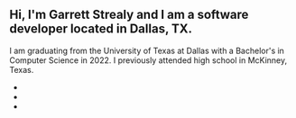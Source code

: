 <!DOCTYPE html>
<html lang="en">
<head>
  <meta charset="utf-8">
  <meta http-equiv="X-UA-Compatible" content="IE=edge">
  <meta name="viewport" content="width=device-width, initial-scale=1">
  <meta name="description" content="Hi, I'm Garrett Strealy and I am a software developer.">
  <meta name="keywords" content="Garrett,Strealy,UT Dallas,UTD,McKinney">
  <meta name="author" content="Garrett Strealy">
  <title>Bharat Arimilli</title>
  <link rel="stylesheet" href="https://stackpath.bootstrapcdn.com/bootstrap/4.3.1/css/bootstrap.min.css" integrity="sha384-ggOyR0iXCbMQv3Xipma34MD+dH/1fQ784/j6cY/iJTQUOhcWr7x9JvoRxT2MZw1T" crossorigin="anonymous">
  <link href="css/styles.css" rel="stylesheet">
  <link href='https://cdnjs.cloudflare.com/ajax/libs/animate.css/3.3.0/animate.min.css' rel='stylesheet' type='text/css'>
  <link href="https://unpkg.com/ionicons@4.5.10-0/dist/css/ionicons.min.css" rel="stylesheet">
</head>

<body>
  <div class="background">
    <div class="container full-height">
      <div class="row flex-container full-height">
        <div class="col-md-8 col-md-offset-2">
          <h2 class="jumbo-text">Hi, I'm <span class="highlight">Garrett Strealy</span> and I am a software developer located in <span style="white-space: nowrap;"><i class="pin-icon icon ion-ios-pin"></i>Dallas, TX.</span></h2>
          <div class="row">
            <div class="col-md-7">
              <p class="description">I am graduating from the University of Texas at Dallas with a Bachelor's in Computer Science in 2022. I previously attended high school in McKinney, Texas.</p>
              <div class="row">
                <ul class="social-links">
                  <li class="icon-link">
                    <a href="https://github.com/GarrettStrealy"><i class="icon ion-logo-github"></i></a>
                  </li>
                  <li class="icon-link">
                    <a href="https://www.linkedin.com/in/garrett-strealy/"><i class="icon ion-logo-linkedin"></i></a>
                  </li>
                  <!--<li class="icon-link">
                    <a href="https://medium.com/@gstrealy"><i class="icon ion-ios-paper"></i></a>
                  </li>-->
                  <li class="icon-link">
                    <a href="https://twitter.com/Garrett_Strealy"><i class="icon ion-logo-twitter"></i></a>
                  </li>
                </ul>
              </div>
            </div>
          </div>
        </div>
      </div>
    </div>
  </div>
  
  <script src="https://code.jquery.com/jquery-3.3.1.slim.min.js" integrity="sha384-q8i/X+965DzO0rT7abK41JStQIAqVgRVzpbzo5smXKp4YfRvH+8abtTE1Pi6jizo" crossorigin="anonymous"></script>
  <script src="https://cdnjs.cloudflare.com/ajax/libs/popper.js/1.14.7/umd/popper.min.js" integrity="sha384-UO2eT0CpHqdSJQ6hJty5KVphtPhzWj9WO1clHTMGa3JDZwrnQq4sF86dIHNDz0W1" crossorigin="anonymous"></script>
  <script src="https://stackpath.bootstrapcdn.com/bootstrap/4.3.1/js/bootstrap.min.js" integrity="sha384-JjSmVgyd0p3pXB1rRibZUAYoIIy6OrQ6VrjIEaFf/nJGzIxFDsf4x0xIM+B07jRM" crossorigin="anonymous"></script>
  <script src="js/script.js" type="application/javascript"></script>
</body>
</html>

